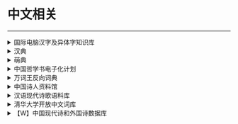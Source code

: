 # 中文相关

---

<div class="grid">
    <div><details><summary>国际电脑汉字及异体字知识库</summary><p>这是一个由台湾中央研究院负责的项目，可以查到汉字的释义、异体字（包括不同异体字代表的涵义）以及各种字体的写法。<br/><a href="https://chardb.iis.sinica.edu.tw/" target="_blank" role="button" class="outline">访问网站</a></p></details></div>
    <div><details><summary>汉典</summary><p>汉典是一个有着巨大容量的字、词、词组、成语及其他中文语言文字形式的免费在线辞典。 <br/><a href="https://www.zdic.net/" target="_blank" role="button" class="outline">访问网站</a></p></details></div>
    <div><details><summary>萌典</summary><p>超过 19 万条目，可离线使用的开源繁体字辞典，支持台语、闽南语、客家语。<br/><a href="https://www.moedict.tw/" target="_blank" role="button" class="outline">访问网站</a></p></details></div>
</div>
<div class="grid">
    <div><details><summary>中国哲学书电子化计划</summary><p>一个线上开放电子图书馆，为中外学者提供中国历代传世文献，力图超越印刷媒体限制，通过电子科技探索新方式与古代文献进行沟通。收藏的文本已超过三万部著作，并有五十亿字之多，故为历代中文文献资料库最大者。<br/><a href="https://ctext.org/zh" target="_blank" role="button" class="outline">访问网站</a></p></details></div>
    <div><details><summary>万词王反向词典</summary><p>一个由清华大学自然语言处理与社会人文计算实验室出品的近反义词查询系统（支持中中，中英，英英，英中）<br/><a href="https://wantwords.net/" target="_blank" role="button" class="outline">访问网站</a></p></details></div>
    <div><details><summary>中国诗人资料馆</summary><p>一个收集诗歌相关资料的网站，内容比较全<br/><a href="http://shiren.org/" target="_blank" role="button" class="outline">访问网站</a></p></details></div> 
</div>
<div class="grid">
    <div><details><summary>汉语现代诗歌语料库</summary><p>汉语现代诗歌语料库整理，3423诗人，79.5K诗歌，14.98M字。持续扩充...<br/><a href="https://www.chinese-poetry.org/" target="_blank" role="button" class="outline">访问网站</a></p></details></div>
    <div><details><summary>清华大学开放中文词库</summary><p>THUOCL（THU Open Chinese Lexicon）是由清华大学自然语言处理与社会人文计算实验室整理推出的一套高质量的中文词库，词表来自主流网站的社会标签、搜索热词、输入法词库等。THUOCL具有以下特点：<br/>包含词频统计信息DF值（Document Frequency），方便用户个性化选择使用。<br/>词库经过多轮人工筛选，保证词库收录的准确性。<br/>开放更新，将不断更新现有词表，并推出更多类别词表。<br/><a href="http://thuocl.thunlp.org/" target="_blank" role="button" class="outline">访问网站</a></p></details></div>
    <div><details><summary>【W】中国现代诗和外国诗数据库</summary><p>号称是最全的中国近现代诗以及外国诗数据库（由于GitHub近期域名被污染，所以需要魔法上网访问）<br/><a href="https://github.com/yuxqiu/modern-poetry" target="_blank" role="button" class="outline">访问网站</a></p></details></div>
</div>
